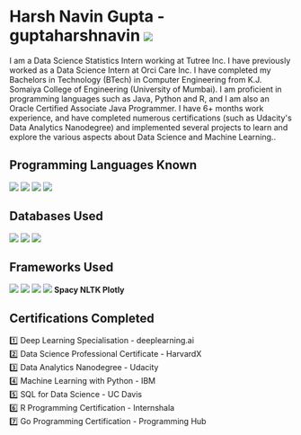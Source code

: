 # Harsh Navin Gupta - guptaharshnavin  [<img src="https://img.shields.io/badge/linkedin-%230077B5.svg?&style=for-the-badge&logo=linkedin&logoColor=white" />](https://www.linkedin.com/in/harsh-gupta-b24a93185/)
I am a Data Science Statistics Intern working at Tutree Inc. I have previously worked as a Data Science Intern at Orci Care Inc. I have completed my Bachelors in Technology (BTech) in Computer Engineering from K.J. Somaiya College of Engineering (University of Mumbai). I am proficient in programming languages such as Java, Python and R, and I am also an Oracle Certified Associate Java Programmer. I have 6+ months work experience, and have completed numerous certifications (such as Udacity's Data Analytics Nanodegree) and implemented several projects to learn and explore the various aspects about Data Science and Machine Learning..

## Programming Languages Known
<img src="https://img.shields.io/badge/python%20-%2314354C.svg?&style=for-the-badge&logo=python&logoColor=white"/> <img src="https://img.shields.io/badge/r-%23276DC3.svg?&style=for-the-badge&logo=r&logoColor=white" /> <img src="https://img.shields.io/badge/java-%23ED8B00.svg?&style=for-the-badge&logo=java&logoColor=white" /> <img src="https://img.shields.io/badge/go-%2300ADD8.svg?&style=for-the-badge&logo=go&logoColor=white" /> 

## Databases Used
<img src="https://img.shields.io/badge/mysql-%2300f.svg?&style=for-the-badge&logo=mysql&logoColor=white" /> <img src="https://img.shields.io/badge/postgres-%23316192.svg?&style=for-the-badge&logo=postgresql&logoColor=white" /> <img src="https://img.shields.io/badge/sqlite-%2307405e.svg?&style=for-the-badge&logo=sqlite&logoColor=white" />

## Frameworks Used
<img src="https://img.shields.io/badge/Keras%20-%23D00000.svg?&style=for-the-badge&logo=Keras&logoColor=white"/> <img src="https://img.shields.io/badge/TensorFlow%20-%23FF6F00.svg?&style=for-the-badge&logo=TensorFlow&logoColor=white" /> <img src="https://img.shields.io/badge/pandas%20-%23150458.svg?&style=for-the-badge&logo=pandas&logoColor=white" /> <img src="https://img.shields.io/badge/flask%20-%23000.svg?&style=for-the-badge&logo=flask&logoColor=white"/> **Spacy NLTK Plotly**

## Certifications Completed
:one: Deep Learning Specialisation - deeplearning.ai<br>
:two: Data Science Professional Certificate - HarvardX<br>
:three: Data Analytics Nanodegree - Udacity<br>
:four: Machine Learning with Python - IBM<br>
:five: SQL for Data Science - UC Davis<br>
:six: R Programming Certification - Internshala<br>
:seven: Go Programming Certification - Programming Hub
